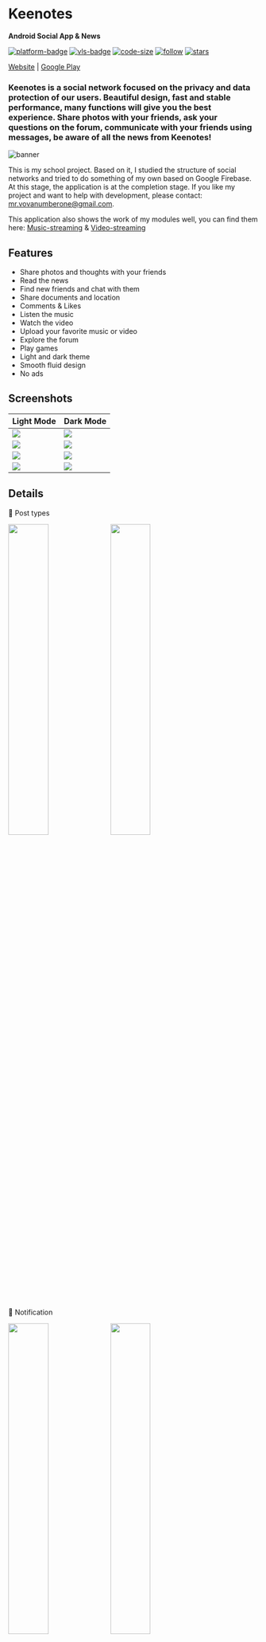 # Keenotes
**Android Social App &amp; News**
<!------------------------------------------------------------------------->

[github]:           https://github.com/Fut1le/Keenotes
[platform-badge]:   https://img.shields.io/badge/Platform-Android-F3745F.svg
[stars]:            https://img.shields.io/github/stars/Fut1le/Keenotes?style=social
[follow]:           https://img.shields.io/github/followers/Fut1le?style=social
[vls-badge]:        https://img.shields.io/badge/VLS-Made%20with%20%E2%9D%A4%EF%B8%8F-blueviolet
[code-size]:        https://img.shields.io/tokei/lines/github/Fut1le/Keenotes

[![platform-badge]][github]
[![vls-badge]][github]
[![code-size]][github]
[![follow]][github]
[![stars]][github]

<!------------------------------------------------------------------------->

[Website](https://vl-keenotes.web.app/) | [Google Play](https://play.google.com/store/apps/details?id=com.ruya.takimi.keenotes)

### Keenotes is a social network focused on the privacy and data protection of our users. Beautiful design, fast and stable performance, many functions will give you the best experience. Share photos with your friends, ask your questions on the forum, communicate with your friends using messages, be aware of all the news from Keenotes!

![banner](https://user-images.githubusercontent.com/43324348/160253567-0b58b516-a704-4413-8795-a889518d61b3.jpg)

<!------------------------------------------------------------------------->

This is my school project. Based on it, I studied the structure of social networks and tried to do something of my own based on Google Firebase. At this stage, the application is at the completion stage. If you like my project and want to help with development, please contact: mr.vovanumberone@gmail.com.


This application also shows the work of my modules well, you can find them here:
[Music-streaming](https://github.com/Fut1le/Firebase-Music-Streaming) & [Video-streaming](https://github.com/Fut1le/Firebase-Video-Streaming)

<!------------------------------------------------------------------------->


## Features
- Share photos and thoughts with your friends
- Read the news
- Find new friends and chat with them
- Share documents and location
- Comments & Likes
- Listen the music
- Watch the video
- Upload your favorite music or video
- Explore the forum
- Play games
- Light and dark theme
- Smooth fluid design
- No ads

## Screenshots

<table>
  <thead>
    <tr>
      <th>Light Mode</th>
      <th>Dark Mode</th>
    </tr>
  </thead>
  <tbody>
    <tr>
      <td>
        <img
          src="https://github.com/Fut1le/Keenotes/blob/master/screenshots/dashboard_light.jpg"
        />
      </td>
      <td>
        <img
          src="https://github.com/Fut1le/Keenotes/blob/master/screenshots/dashboard_dark.jpg"
        />
      </td>
    </tr>
    <tr>
      <td>
        <img
          src="https://github.com/Fut1le/Keenotes/blob/master/screenshots/music_light.jpg"
        />
      </td>
      <td>
        <img
          src="https://github.com/Fut1le/Keenotes/blob/master/screenshots/music_dark.jpg"
        />
      </td>
    </tr>
    <tr>
      <td>
        <img
         src="https://github.com/Fut1le/Keenotes/blob/master/screenshots/profile_light.jpg"
        />
      </td>
      <td>
        <img
          src="https://github.com/Fut1le/Keenotes/blob/master/screenshots/profile_dark.jpg"
        />
      </td>
    </tr>
    <tr>
      <td>
        <img
          src="https://github.com/Fut1le/Keenotes/blob/master/screenshots/video_light.jpg"
        />
      </td>
      <td>
        <img
          src="https://github.com/Fut1le/Keenotes/blob/master/screenshots/video_dark.jpg"
        />
      </td>
    </tr>
  </tbody>
</table>

## Details

📎 Post types
<div style="dispaly:flex">
    <img src="https://user-images.githubusercontent.com/43324348/160256307-508177e7-1d7b-48b1-9256-810e3dbe9571.png" width="40%">
    <img src="https://user-images.githubusercontent.com/43324348/160256308-d4e34644-94b3-4f03-a480-d7af951aca88.png" width="40%">
</div>

📎 Notification
<div style="dispaly:flex">
    <img src="https://user-images.githubusercontent.com/43324348/160256313-1dc4e6eb-cd72-4534-ab6a-59aa751289f2.png" width="40%">
    <img src="https://user-images.githubusercontent.com/43324348/160256315-6790b1ef-92f0-4941-931c-48b6b43ca966.png" width="40%">
</div>

<!------------------------------------------------------------------------->

## How to setup my app
1. Clone this repo
2. Open in Adroid Studio
3. Create new Firebase project
4. Rename the project package name
5. Add **google-services.json** in /app folder
6. In the Firebase console switch on:
   - Auth
   - Firestore
   - Storage
   - Real-time database
   - Hosting
7. Edit the Firebase Storage rules
8. Have fun! 😏


# Cloud Firestore Rules:
```
service cloud.firestore {
  match /databases/{database}/documents {
    match /{document=**} {
      allow read, write: if request.auth != null;
    }
  }
}
```
# Storage Rules:
```
service firebase.storage {
    match /b/YOUR_APP_ID.appspot.com/o {
        match /{allPaths=**} {
            allow read, write: if true;
        }
    }
}
```
# Realtime Database Rules:
```
{
  "rules": {
    ".read": true,
    ".write": true
  }
}
```
<!------------------------------------------------------------------------->


## Bonus


<img width="600" alt="Снимок экрана 2022-03-26 в 23 56 05" src="https://user-images.githubusercontent.com/43324348/160256765-8ccdd23d-e091-4fec-a2b8-1d76a549ab68.png">
⌚️ Optimized for the watch


<div style="dispaly:flex">
    <img src="https://user-images.githubusercontent.com/43324348/160256737-7e35be9c-78a5-4681-b9a5-ab9aa310773e.png" width="40%">
    <img src="https://user-images.githubusercontent.com/43324348/160256732-8dcfcc89-8f0b-4ffe-a09d-60c01fa05423.png" width="40%">
</div>
🕹 Games
